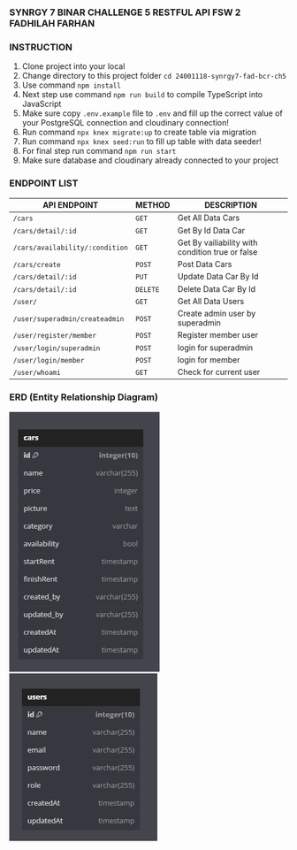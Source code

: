 ### SYNRGY 7 BINAR CHALLENGE 5 RESTFUL API FSW 2 FADHILAH FARHAN

### INSTRUCTION
1. Clone project into your local
2. Change directory to this project folder `cd 24001118-synrgy7-fad-bcr-ch5`
3. Use command `npm install`
4. Next step use command `npm run build` to compile TypeScript into JavaScript
5. Make sure copy `.env.example` file to `.env` and fill up the correct value of your PostgreSQL connection and cloudinary connection!
6. Run command `npx knex migrate:up` to create table via migration
7. Run command `npx knex seed:run` to fill up table with data seeder!
8. For final step run command `npm run start`
9. Make sure database and cloudinary already connected to your project

### ENDPOINT LIST

| API ENDPOINT                     | METHOD   |     DESCRIPTION                                     |
|----------------------------------|----------|-----------------------------------------------------|
| `/cars`                          |   `GET`  | Get All Data Cars                                   |
| `/cars/detail/:id`               |   `GET`  | Get By Id Data Car                                  |
| `/cars/availability/:condition`  |   `GET`  | Get By vailiability with condition true or false    |
| `/cars/create`                   |  `POST`  | Post Data Cars                                      |
| `/cars/detail/:id`               |   `PUT`  | Update Data Car By Id                               |
| `/cars/detail/:id`               | `DELETE` | Delete Data Car By Id                               |
| `/user/`                         |  `GET`   | Get All Data Users                                  |
| `/user/superadmin/createadmin`   |  `POST`  | Create admin user by superadmin                     |
| `/user/register/member`          |  `POST`  | Register member user                                |
| `/user/login/superadmin`         |  `POST`  | login for superadmin                                |
| `/user/login/member`             |  `POST`  | login for member                                    |
| `/user/whoami      `             |  `GET`   | Check for current user                                    |


### ERD (Entity Relationship Diagram)
![alt text](./ERD_CARS_TABLE_CH6.png)
![alt text](./ERD_USERS_TABLE_CH6.png)